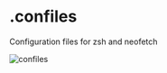 # .confiles
Configuration files for zsh and neofetch

![confiles](https://github.com/metgen/confiles/assets/41876289/2b81aefb-2944-4cbc-a4fd-13bec2e073f6)
